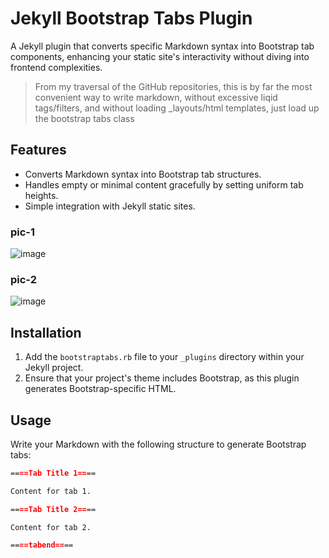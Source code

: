 # Jekyll Bootstrap Tabs Plugin

A Jekyll plugin that converts specific Markdown syntax into Bootstrap tab components, enhancing your static site's interactivity without diving into frontend complexities.
> From my traversal of the GitHub repositories, this is by far the most convenient way to write markdown, without excessive liqid tags/filters, and without loading _layouts/html templates, just load up the bootstrap tabs class
## Features

- Converts Markdown syntax into Bootstrap tab structures.
- Handles empty or minimal content gracefully by setting uniform tab heights.
- Simple integration with Jekyll static sites.

### pic-1
![image](https://github.com/y377/jekyll-tabs/assets/58632405/0bfa1c17-b74b-43be-84b0-6a17c486d99b)

### pic-2
![image](https://github.com/y377/jekyll-tabs/assets/58632405/91c9a3ea-80f1-4158-9bf3-e8411f8f911a)

## Installation

1. Add the `bootstraptabs.rb` file to your `_plugins` directory within your Jekyll project.
2. Ensure that your project's theme includes Bootstrap, as this plugin generates Bootstrap-specific HTML.

## Usage

Write your Markdown with the following structure to generate Bootstrap tabs:

```markdown
====Tab Title 1====

Content for tab 1.

====Tab Title 2====

Content for tab 2.

====tabend====
